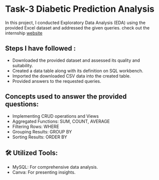 # Task-3 Diabetic Prediction Analysis 
In this project, I conducted Exploratory Data Analysis (EDA) using the provided Excel dataset and addressed the given queries.
check out the internship [website](https://psyliq.com/)

## Steps I have followed : 
- Downloaded the provided dataset and assessed its quality and suitability.
- Created a data table along with its definition on SQL workbench.
- Imported the downloaded CSV data into the created table.
- Provided answers to the requested queries.

## Concepts used to answer the provided questions:
- Implementing CRUD operations and Views
- Aggregated Functions: SUM, COUNT, AVERAGE
- Filtering Rows: WHERE
- Grouping Results: GROUP BY
- Sorting Results: ORDER BY

## 🛠 Utilized Tools:
- MySQL: For comprehensive data analysis.
- Canva: For presenting insights.
